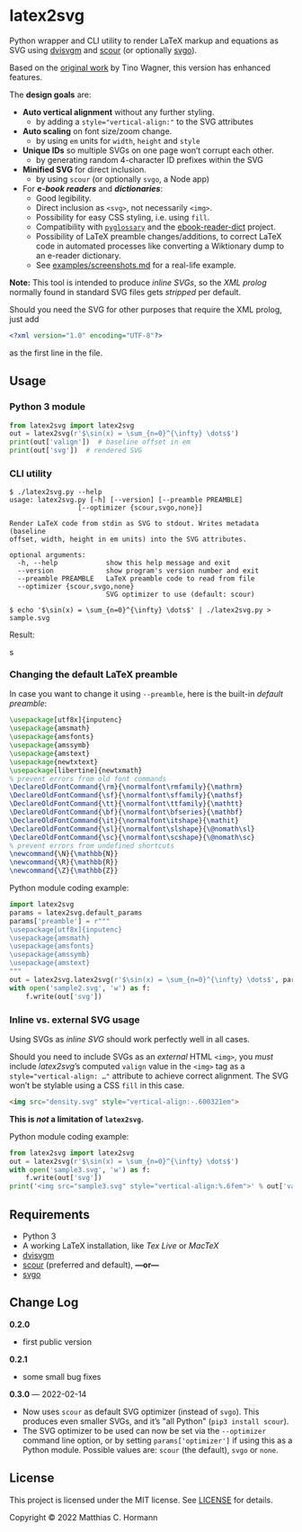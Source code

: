 # latex2svg

Python wrapper and CLI utility to render LaTeX markup and equations as SVG using
[dvisvgm](https://dvisvgm.de/) and [scour](https://github.com/scour-project/scour)
(or optionally [svgo](https://github.com/svg/svgo)).

Based on the [original work](https://github.com/tuxu/latex2svg) by Tino Wagner, this version has enhanced features.

The **design goals** are:

- **Auto vertical alignment** without any further styling.
  - by adding a `style="vertical-align:"` to the SVG attributes
- **Auto scaling** on font size/zoom change.
  - by using `em` units for `width`, `height` and `style`
- **Unique IDs** so multiple SVGs on one page won’t corrupt each other.
  - by generating random 4-character ID prefixes within the SVG
- **Minified SVG** for direct inclusion.
  - by using `scour` (or optionally `svgo`, a Node app)
- For **_e-book readers_** and **_dictionaries_**:
  - Good legibility.
  - Direct inclusion as `<svg>`, not necessarily `<img>`.
  - Possibility for easy CSS styling, i.e. using `fill`.
  - Compatibility with [`pyglossary`](https://github.com/ilius/pyglossary) and the [ebook-reader-dict](https://github.com/BoboTiG/ebook-reader-dict) project.
  - Possibility of LaTeX preamble changes/additions, to correct LaTeX code in automated processes like converting a Wiktionary dump to an e-reader dictionary.
  - See [examples/screenshots.md](examples/screenshots.md) for a real-life example.

**Note:** This tool is intended to produce _inline SVGs_, so the _XML prolog_
normally found in standard SVG files gets _stripped_ per default.

Should you need the SVG for other purposes that require the XML prolog, just add
```xml
<?xml version="1.0" encoding="UTF-8"?>
```
as the first line in the file.

## Usage

### Python 3 module

```python
from latex2svg import latex2svg
out = latex2svg(r'$\sin(x) = \sum_{n=0}^{\infty} \dots$')
print(out['valign'])  # baseline offset in em
print(out['svg'])  # rendered SVG
```

### CLI utility

```
$ ./latex2svg.py --help
usage: latex2svg.py [-h] [--version] [--preamble PREAMBLE]
                 [--optimizer {scour,svgo,none}]

Render LaTeX code from stdin as SVG to stdout. Writes metadata (baseline
offset, width, height in em units) into the SVG attributes.

optional arguments:
  -h, --help            show this help message and exit
  --version             show program's version number and exit
  --preamble PREAMBLE   LaTeX preamble code to read from file
  --optimizer {scour,svgo,none}
                        SVG optimizer to use (default: scour)

$ echo '$\sin(x) = \sum_{n=0}^{\infty} \dots$' | ./latex2svg.py > sample.svg
```

Result:

<img src="https://cdn.rawgit.com/Moonbase59/latex2svg/master/sample.svg" style="height: 1.061594em; vertical-align: -0.313097em;" alt="sample formula" />

### Changing the default LaTeX preamble

In case you want to change it using `--preamble`, here is the built-in _default preamble_:

```latex
\usepackage[utf8x]{inputenc}
\usepackage{amsmath}
\usepackage{amsfonts}
\usepackage{amssymb}
\usepackage{amstext}
\usepackage{newtxtext}
\usepackage[libertine]{newtxmath}
% prevent errors from old font commands
\DeclareOldFontCommand{\rm}{\normalfont\rmfamily}{\mathrm}
\DeclareOldFontCommand{\sf}{\normalfont\sffamily}{\mathsf}
\DeclareOldFontCommand{\tt}{\normalfont\ttfamily}{\mathtt}
\DeclareOldFontCommand{\bf}{\normalfont\bfseries}{\mathbf}
\DeclareOldFontCommand{\it}{\normalfont\itshape}{\mathit}
\DeclareOldFontCommand{\sl}{\normalfont\slshape}{\@nomath\sl}
\DeclareOldFontCommand{\sc}{\normalfont\scshape}{\@nomath\sc}
% prevent errors from undefined shortcuts
\newcommand{\N}{\mathbb{N}}
\newcommand{\R}{\mathbb{R}}
\newcommand{\Z}{\mathbb{Z}}
```

Python module coding example:

```python
import latex2svg
params = latex2svg.default_params
params['preamble'] = r"""
\usepackage[utf8x]{inputenc}
\usepackage{amsmath}
\usepackage{amsfonts}
\usepackage{amssymb}
\usepackage{amstext}
"""
out = latex2svg.latex2svg(r'$\sin(x) = \sum_{n=0}^{\infty} \dots$', params)
with open('sample2.svg', 'w') as f:
    f.write(out['svg'])
```

### Inline vs. external SVG usage

Using SVGs as _inline SVG_ should work perfectly well in all cases.

Should you need to include SVGs as an _external_ HTML `<img>`, you _must_ include <i>latex2svg</i>’s computed <code>valign</code> value
in the <code>&lt;img&gt;</code> tag as a <code>style="vertical-align: …"</code> attribute to achieve correct alignment.
The SVG won’t be stylable using a CSS <code>fill</code> in this case.

```html
<img src="density.svg" style="vertical-align:-.600321em">
```
**This is _not_ a limitation of `latex2svg`.**

Python module coding example:

```python
from latex2svg import latex2svg
out = latex2svg(r'$\sin(x) = \sum_{n=0}^{\infty} \dots$')
with open('sample3.svg', 'w') as f:
    f.write(out['svg'])
print('<img src="sample3.svg" style="vertical-align:%.6fem">' % out['valign'])
```

## Requirements

- Python 3
- A working LaTeX installation, like _Tex Live_ or _MacTeX_
- [dvisvgm](https://dvisvgm.de/)
- [scour](https://github.com/scour-project/scour) (preferred and default), **—or—**
- [svgo](https://github.com/svg/svgo)

## Change Log

**0.2.0**

- first public version

**0.2.1**

- some small bug fixes

**0.3.0** — 2022-02-14

- Now uses `scour` as default SVG optimizer (instead of `svgo`). This produces
  even smaller SVGs, and it’s "all Python" (`pip3 install scour`).
- The SVG optimizer to be used can now be set via the `--optimizer` command line
  option, or by setting `params['optimizer']` if using this as a Python module.
  Possible values are: `scour` (the default), `svgo` or `none`.

## License

This project is licensed under the MIT license. See [LICENSE](LICENSE) for
details.

Copyright © 2022 Matthias C. Hormann
